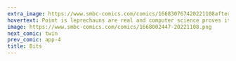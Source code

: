 ```yaml
---
extra_image: https://www.smbc-comics.com/comics/166830767420221108after.png
hovertext: Point is leprechauns are real and computer science proves it.
image: https://www.smbc-comics.com/comics/1668002447-20221108.png
next_comic: twin
prev_comic: app-4
title: Bits
---
```



